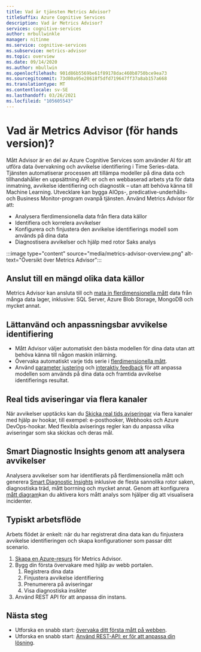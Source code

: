 ```yaml
---
title: Vad är tjänsten Metrics Advisor?
titleSuffix: Azure Cognitive Services
description: Vad är Metrics Advisor?
services: cognitive-services
author: mrbullwinkle
manager: nitinme
ms.service: cognitive-services
ms.subservice: metrics-advisor
ms.topic: overview
ms.date: 09/14/2020
ms.author: mbullwin
ms.openlocfilehash: 901d86b5569be61f89178dac460b8750bce9ea73
ms.sourcegitcommit: 73d80a95e28618f5dfd719647ff37a8ab157a668
ms.translationtype: MT
ms.contentlocale: sv-SE
ms.lasthandoff: 03/26/2021
ms.locfileid: "105605543"
---
```

# <a name="what-is-metrics-advisor-preview"></a>Vad är Metrics Advisor (för hands version)? 

Mått Advisor är en del av Azure Cognitive Services som använder AI för att utföra data övervakning och avvikelse identifiering i Time Series-data. Tjänsten automatiserar processen att tillämpa modeller på dina data och tillhandahåller en uppsättning API: er och en webbaserad arbets yta för data inmatning, avvikelse identifiering och diagnostik – utan att behöva känna till Machine Learning. Utvecklare kan bygga AIOps-, predicative-underhålls-och Business Monitor-program ovanpå tjänsten. Använd Metrics Advisor för att:

* Analysera flerdimensionella data från flera data källor
* Identifiera och korrelera avvikelser
* Konfigurera och finjustera den avvikelse identifierings modell som används på dina data
* Diagnostisera avvikelser och hjälp med rotor Saks analys

:::image type="content" source="media/metrics-advisor-overview.png" alt-text="Översikt över Metrics Advisor":::

## <a name="connect-to-a-variety-of-data-sources"></a>Anslut till en mängd olika data källor

Metrics Advisor kan ansluta till och [mata in flerdimensionella mått](how-tos/onboard-your-data.md) data från många data lager, inklusive: SQL Server, Azure Blob Storage, MongoDB och mycket annat.

## <a name="easy-to-use-and-customizable-anomaly-detection"></a>Lättanvänd och anpassningsbar avvikelse identifiering

* Mått Advisor väljer automatiskt den bästa modellen för dina data utan att behöva känna till någon maskin inlärning.
* Övervaka automatiskt varje tids serie i [flerdimensionella mått](glossary.md#multi-dimensional-metric).
* Använd [parameter justering](how-tos/configure-metrics.md) och [interaktiv feedback](how-tos/anomaly-feedback.md) för att anpassa modellen som används på dina data och framtida avvikelse identifierings resultat.

## <a name="real-time-alerts-through-multiple-channels"></a>Real tids aviseringar via flera kanaler

När avvikelser upptäcks kan du [Skicka real tids aviseringar](how-tos/alerts.md) via flera kanaler med hjälp av hookar, till exempel: e-posthooker, Webhooks och Azure DevOps-hookar. Med flexibla aviserings regler kan du anpassa vilka aviseringar som ska skickas och deras mål.

## <a name="smart-diagnostic-insights-by-analyzing-anomalies"></a>Smart Diagnostic Insights genom att analysera avvikelser

Analysera avvikelser som har identifierats på flerdimensionella mått och generera [Smart Diagnostic Insights](how-tos/diagnose-incident.md) inklusive de flesta sannolika rotor saken, diagnostiska träd, mått borrning och mycket annat. Genom att konfigurera [mått diagram](how-tos/metrics-graph.md)kan du aktivera kors mått analys som hjälper dig att visualisera incidenter.


## <a name="typical-workflow"></a>Typiskt arbetsflöde

Arbets flödet är enkelt: när du har registrerat dina data kan du finjustera avvikelse identifieringen och skapa konfigurationer som passar ditt scenario.

1. [Skapa en Azure-resurs](https://go.microsoft.com/fwlink/?linkid=2142156) för Metrics Advisor. 
2. Bygg din första övervakare med hjälp av webb portalen.
    1. Registrera dina data
    2. Finjustera avvikelse identifiering
    3. Prenumerera på aviseringar
    4. Visa diagnostiska insikter
3. Använd REST API för att anpassa din instans.

## <a name="next-steps"></a>Nästa steg

* Utforska en snabb start: [övervaka ditt första mått på webben](quickstarts/web-portal.md).
* Utforska en snabb start: [Använd REST-API: er för att anpassa din lösning](./quickstarts/rest-api-and-client-library.md).
